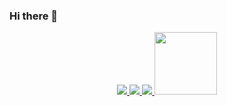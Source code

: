 ### Hi there 👋

<!--
**fef33f43f43gg/fef33f43f43gg** is a ✨ _special_ ✨ repository because its `README.md` (this file) appears on your GitHub profile.

Here are some ideas to get you started:

- 🔭 I’m currently working on ...
- 🌱 I’m currently learning ...
- 👯 I’m looking to collaborate on ...
- 🤔 I’m looking for help with ...
- 💬 Ask me about ...
- 📫 How to reach me: ...
- 😄 Pronouns: ...
- ⚡ Fun fact: ...
-->
<div id="header" align="center" id="badges">
    <a href="https://endway.su/@r3qu1em/">
    <img src="https://img.shields.io/badge/EndWay-yellow?style=for-the-badge&logo=EndWay&logoColor=white"/>
        </a>
    <a href="https://zelenka.guru/">
        <img src="https://img.shields.io/badge/LolzTeam-green?style=for-the-badge&logo=EndWay&logoColor=white"/>
    </a>
     <a href="t.me/@rqm_end">
    <img src="https://img.shields.io/badge/my%20contact-blue?style=for-the-badge&logo=telegram&logoColor=white"/>
  <img src="https://media.giphy.com/media/3o7bu4hSl8nZlJRNks/giphy.gif" width="100"/>
</div>
